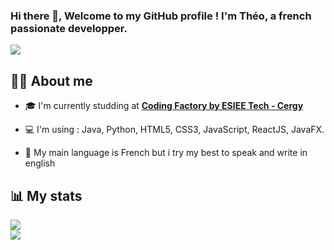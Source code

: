 ### Hi there 👋, Welcome to my GitHub profile ! I'm Théo, a french passionate developper.

![](https://cdn.discordapp.com/attachments/682838834370707506/920333381273788436/icegif-87.gif)

## 🙋‍♂️ About me

- 🎓 I'm currently studding at **[Coding Factory by ESIEE Tech - Cergy](https://codingfactory.fr/)**

- 💻 I'm using : Java, Python, HTML5, CSS3, JavaScript, ReactJS, JavaFX.

- 💬 My main language is French but i try my best to speak and write in english 

## 📊 My stats


 ![](https://github-readme-stats.vercel.app/api/top-langs/?username=TheoLandemaine&theme=github_dark&hide_langs_below=8) 
 <br/>
 ![](https://github-readme-stats.vercel.app/api?username=TheoLandemaine&show_icons=true&theme=github_dark&count_private=true)
